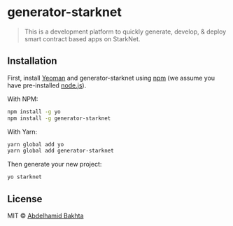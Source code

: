 # generator-starknet

> This is a development platform to quickly generate, develop, &amp; deploy smart contract based apps on StarkNet.

## Installation

First, install [Yeoman](http://yeoman.io) and generator-starknet using [npm](https://www.npmjs.com/) (we assume you have pre-installed [node.js](https://nodejs.org/)).

With NPM:

```bash
npm install -g yo
npm install -g generator-starknet
```

With Yarn:

```bash
yarn global add yo
yarn global add generator-starknet
```

Then generate your new project:

```bash
yo starknet
```

## License

MIT © [Abdelhamid Bakhta](https://twitter.com/dimahledba)
